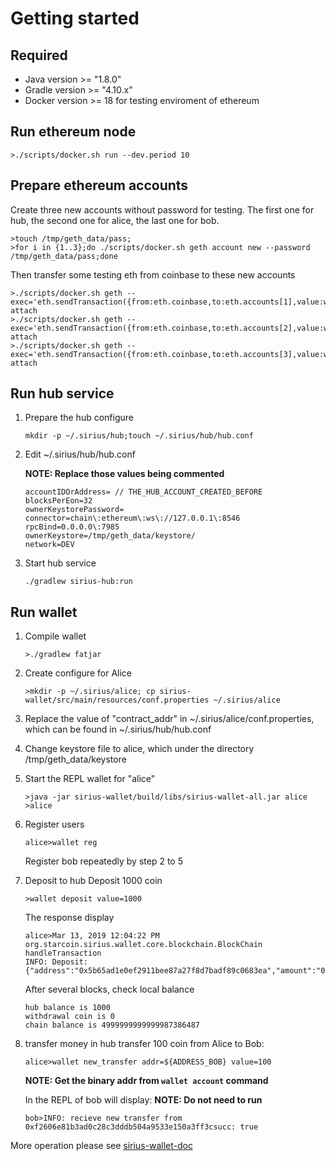 # Getting started

## Required
+ Java version >= "1.8.0"
+ Gradle version >= "4.10.x"
+ Docker version >= 18 for testing enviroment of ethereum

## Run ethereum node
```
>./scripts/docker.sh run --dev.period 10
```

## Prepare ethereum accounts

Create three new accounts without password for testing. 
The first one for hub, the second one for alice, the last one for bob.
```
>touch /tmp/geth_data/pass; 
>for i in {1..3};do ./scripts/docker.sh geth account new --password /tmp/geth_data/pass;done
```
Then transfer some testing eth from coinbase to these new accounts
```
>./scripts/docker.sh geth --exec='eth.sendTransaction({from:eth.coinbase,to:eth.accounts[1],value:web3.toWei(5000,"ether")})' attach
>./scripts/docker.sh geth --exec='eth.sendTransaction({from:eth.coinbase,to:eth.accounts[2],value:web3.toWei(5000,"ether")})' attach
>./scripts/docker.sh geth --exec='eth.sendTransaction({from:eth.coinbase,to:eth.accounts[3],value:web3.toWei(5000,"ether")})' attach
```

## Run hub service
1. Prepare the hub configure
    ```
    mkdir -p ~/.sirius/hub;touch ~/.sirius/hub/hub.conf
    ```
2. Edit ~/.sirius/hub/hub.conf

    **NOTE: Replace those values being commented**

    ```
    accountIDOrAddress= // THE_HUB_ACCOUNT_CREATED_BEFORE
    blocksPerEon=32
    ownerKeystorePassword=
    connector=chain\:ethereum\:ws\://127.0.0.1\:8546
    rpcBind=0.0.0.0\:7985
    ownerKeystore=/tmp/geth_data/keystore/
    network=DEV
    ```
3. Start hub service
    ```
    ./gradlew sirius-hub:run
    ```

## Run wallet

1. Compile wallet
    ```
    >./gradlew fatjar
    ```

2. Create configure for Alice
    ```
    >mkdir -p ~/.sirius/alice; cp sirius-wallet/src/main/resources/conf.properties ~/.sirius/alice
    ```
3. Replace the value of "contract_addr" in ~/.sirius/alice/conf.properties, which can be found in  ~/.sirius/hub/hub.conf
4. Change keystore file to alice, which under the directory /tmp/geth_data/keystore
5. Start the REPL wallet for "alice"
    ```
    >java -jar sirius-wallet/build/libs/sirius-wallet-all.jar alice
    >alice
    ```
6. Register users
    ```
	alice>wallet reg
    ```
	Register bob repeatedly by step 2 to 5
	
7. Deposit to hub
    Deposit 1000 coin
	```
	>wallet deposit value=1000
	```
	The response display
	```
	alice>Mar 13, 2019 12:04:22 PM org.starcoin.sirius.wallet.core.blockchain.BlockChain handleTransaction
	INFO: Deposit:{"address":"0x5b65ad1e0ef2911bee87a27f8d7badf89c0683ea","amount":"0x03e8"}
	```
	After several blocks, check local balance
	```	
	hub balance is 1000
	withdrawal coin is 0
	chain balance is 4999999999999987386487
	```
	
8. transfer money in hub 
    transfer 100 coin from Alice to Bob:
    ```
	alice>wallet new_transfer addr=${ADDRESS_BOB} value=100
	```
	**NOTE: Get the binary addr from `wallet account` command**

	In the REPL of bob will display:
	**NOTE: Do not need to run**
	```
	bob>INFO: recieve new transfer from 0xf2606e81b3ad0c28c3dddb504a9533e150a3ff3csucc: true
	```

More operation please see [sirius-wallet-doc](../sirius-wallet/README.md)
